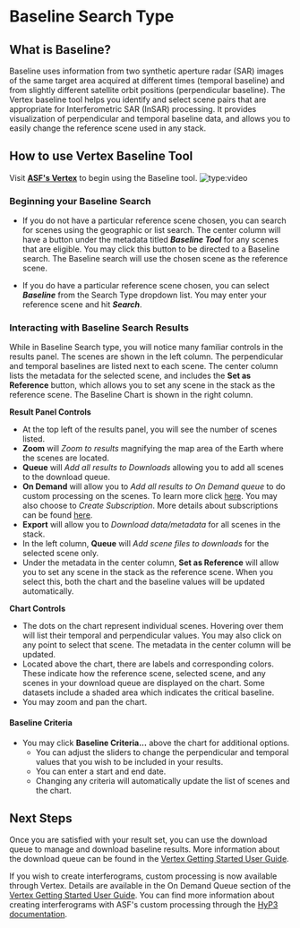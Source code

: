 # Baseline Search Type

## What is Baseline?
Baseline uses information from two synthetic aperture radar (SAR) images of the same target area acquired at different times (temporal baseline) and from slightly different satellite orbit positions (perpendicular baseline). The Vertex baseline tool helps you identify and select scene pairs that are appropriate for Interferometric SAR (InSAR) processing. It provides visualization of perpendicular and temporal baseline data, and allows you to easily change the reference scene used in any stack.

## How to use Vertex Baseline Tool
Visit **[ASF's Vertex](https://search.asf.alaska.edu)** to begin using the Baseline tool.
![type:video](https://www.youtube.com/embed/Xp5bgvi2pEM)

### **Beginning your Baseline Search**

- If you do not have a particular reference scene chosen, you can search for scenes using the geographic or list search. The center column will have a button under the metadata titled ***Baseline Tool*** for any scenes that are eligible. You may click this button to be directed to a Baseline search. The Baseline search will use the chosen scene as the reference scene.

- If you do have a particular reference scene chosen, you can select ***Baseline*** from the Search Type dropdown list. You may enter your reference scene and hit ***Search***.

### **Interacting with Baseline Search Results**
While in Baseline Search type, you will notice many familiar controls in the results panel. The scenes are shown in the left column. The perpendicular and temporal baselines are listed next to each scene. The center column lists the metadata for the selected scene, and includes the **Set as Reference** button, which allows you to set any scene in the stack as the reference scene. The Baseline Chart is shown in the right column.

**Result Panel Controls**

- At the top left of the results panel, you will see the number of scenes listed.
- **Zoom** will *Zoom to results* magnifying the map area of the Earth where the scenes are located.
- **Queue** will *Add all results to Downloads* allowing you to add all scenes to the download queue.
- **On Demand** will allow you to *Add all results to On Demand queue* to do custom processing on the scenes. To learn more click [here](https://hyp3-docs.asf.alaska.edu/using/vertex/). You may also choose to *Create Subscription*. More details about subscriptions can be found [here](https://hyp3-docs.asf.alaska.edu/using/subscriptions/).
- **Export** will allow you to *Download data/metadata* for all scenes in the stack.
- In the left column, **Queue** will *Add scene files to downloads* for the selected scene only.
- Under the metadata in the center column, **Set as Reference** will allow you to set any scene in the stack as the reference scene. When you select this, both the chart and the baseline values will be updated automatically.

**Chart Controls**

- The dots on the chart represent individual scenes. Hovering over them will list their temporal and perpendicular values. You may also click on any point to select that scene. The metadata in the center column will be updated.
- Located above the chart, there are labels and corresponding colors. These indicate how the reference scene, selected scene, and any scenes in your download queue are displayed on the chart. Some datasets include a shaded area which indicates the critical baseline.
- You may zoom and pan the chart.

#### Baseline Criteria

- You may click **Baseline Criteria...** above the chart for additional options.
	- You can adjust the sliders to change the perpendicular and temporal values that you wish to be included in your results.
	- You can enter a start and end date.
	- Changing any criteria will automatically update the list of scenes and the chart.

## Next Steps
Once you are satisfied with your result set, you can use the download queue to manage and download baseline results. More information about the download queue can be found in the [Vertex Getting Started User Guide](/vertex/manual).

If you wish to create interferograms, custom processing is now available through Vertex. Details are available in the On Demand Queue section of the [Vertex Getting Started User Guide](/vertex/manual). You can find more information about creating interferograms with ASF's custom processing through the [HyP3 documentation](https://hyp3.asf.alaska.edu/about).

